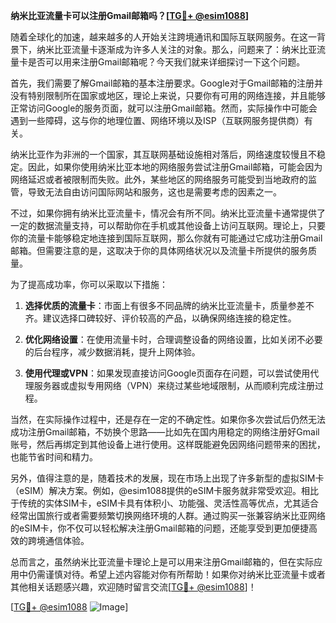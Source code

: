 **纳米比亚流量卡可以注册Gmail邮箱吗？[[TG💪+ @esim1088](https://t.me/s/esim1088)]**

随着全球化的加速，越来越多的人开始关注跨境通讯和国际互联网服务。在这一背景下，纳米比亚流量卡逐渐成为许多人关注的对象。那么，问题来了：纳米比亚流量卡是否可以用来注册Gmail邮箱呢？今天我们就来详细探讨一下这个问题。

首先，我们需要了解Gmail邮箱的基本注册要求。Google对于Gmail邮箱的注册并没有特别限制所在国家或地区，理论上来说，只要你有可用的网络连接，并且能够正常访问Google的服务页面，就可以注册Gmail邮箱。然而，实际操作中可能会遇到一些障碍，这与你的地理位置、网络环境以及ISP（互联网服务提供商）有关。

纳米比亚作为非洲的一个国家，其互联网基础设施相对落后，网络速度较慢且不稳定。因此，如果你使用纳米比亚本地的网络服务尝试注册Gmail邮箱，可能会因为网络延迟或者被限制而失败。此外，某些地区的网络服务可能受到当地政府的监管，导致无法自由访问国际网站和服务，这也是需要考虑的因素之一。

不过，如果你拥有纳米比亚流量卡，情况会有所不同。纳米比亚流量卡通常提供了一定的数据流量支持，可以帮助你在手机或其他设备上访问互联网。理论上，只要你的流量卡能够稳定地连接到国际互联网，那么你就有可能通过它成功注册Gmail邮箱。但需要注意的是，这取决于你的具体网络状况以及流量卡所提供的服务质量。

为了提高成功率，你可以采取以下措施：

1. **选择优质的流量卡**：市面上有很多不同品牌的纳米比亚流量卡，质量参差不齐。建议选择口碑较好、评价较高的产品，以确保网络连接的稳定性。
   
2. **优化网络设置**：在使用流量卡时，合理调整设备的网络设置，比如关闭不必要的后台程序，减少数据消耗，提升上网体验。
   
3. **使用代理或VPN**：如果发现直接访问Google页面存在问题，可以尝试使用代理服务器或虚拟专用网络（VPN）来绕过某些地域限制，从而顺利完成注册过程。

当然，在实际操作过程中，还是存在一定的不确定性。如果你多次尝试后仍然无法成功注册Gmail邮箱，不妨换个思路——比如先在国内用稳定的网络注册好Gmail账号，然后再绑定到其他设备上进行使用。这样既能避免因网络问题带来的困扰，也能节省时间和精力。

另外，值得注意的是，随着技术的发展，现在市场上出现了许多新型的虚拟SIM卡（eSIM）解决方案。例如，@esim1088提供的eSIM卡服务就非常受欢迎。相比于传统的实体SIM卡，eSIM卡具有体积小、功能强、灵活性高等优点，尤其适合经常出国旅行或者需要频繁切换网络环境的人群。通过购买一张兼容纳米比亚网络的eSIM卡，你不仅可以轻松解决注册Gmail邮箱的问题，还能享受到更加便捷高效的跨境通信体验。

总而言之，虽然纳米比亚流量卡理论上是可以用来注册Gmail邮箱的，但在实际应用中仍需谨慎对待。希望上述内容能对你有所帮助！如果你对纳米比亚流量卡或者其他相关话题感兴趣，欢迎随时留言交流[[TG💪+ @esim1088](https://t.me/s/esim1088)]！

[[TG💪+ @esim1088](https://t.me/s/esim1088) ![Image](https://i.postimg.cc/4NQfJmqS/Snipaste-2025-05-13-00-14-12.png)]